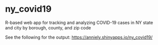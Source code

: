 # ny_covid19
R-based web app for tracking and analyzing COVID-19 cases in NY state and city by borough, county, and zip code

See the following for the output: https://anniely.shinyapps.io/ny_covid19/
